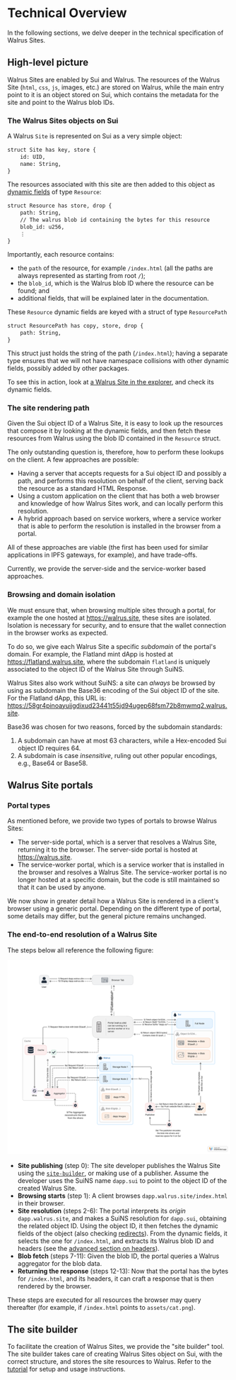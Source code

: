 # Technical Overview

In the following sections, we delve deeper in the technical specification of Walrus Sites.

## High-level picture

Walrus Sites are enabled by Sui and Walrus. The resources of the Walrus Site (`html`, `css`, `js`,
images, etc.) are stored on Walrus, while the main entry point to it is an object stored on Sui,
which contains the metadata for the site and point to the Walrus blob IDs.

### The Walrus Sites objects on Sui

A Walrus `Site` is represented on Sui as a very simple object:

``` move
struct Site has key, store {
    id: UID,
    name: String,
}
```

The resources associated with this site are then added to this object as [dynamic
fields](https://docs.sui.io/concepts/dynamic-fields/) of type `Resource`:

``` move
struct Resource has store, drop {
    path: String,
    // The walrus blob id containing the bytes for this resource
    blob_id: u256,
    ⋮
}
```

Importantly, each resource contains:

- the `path` of the resource, for example `/index.html` (all the paths are always represented as
  starting from root `/`);
- the `blob_id`, which is the Walrus blob ID where the resource can be found; and
- additional fields, that will be explained later in the documentation.

These `Resource` dynamic fields are keyed with a struct of type `ResourcePath`

``` move
struct ResourcePath has copy, store, drop {
    path: String,
}
```

This struct just holds the string of the path (`/index.html`); having a separate type ensures that
we will not have namespace collisions with other dynamic fields, possibly added by other packages.

To see this in action, look at [a Walrus Site in the
explorer](https://suiscan.xyz/testnet/object/0xd20b90149409ba5d005d4a2cd981db9494bc3cdb2f04c47ca1af98dd8f71610a),
and check its dynamic fields.

### The site rendering path

Given the Sui object ID of a Walrus Site, it is easy to look up the resources that compose it
by looking at the dynamic fields, and then fetch these resources from Walrus using the blob ID
contained in the `Resource` struct.

The only outstanding question is, therefore, how to perform these lookups on the client. A few
approaches are possible:

- Having a server that accepts requests for a Sui object ID and possibly a path, and performs this
  resolution on behalf of the client, serving back the resource as a standard HTML Response.
- Using a custom application on the client that has both a web browser and knowledge of how Walrus
  Sites work, and can locally perform this resolution.
- A hybrid approach based on service workers, where a service worker that is able to perform the
  resolution is installed in the browser from a portal.

All of these approaches are viable (the first has been used for similar applications in IPFS
gateways, for example), and have trade-offs.

Currently, we provide the server-side and the service-worker based approaches.

### Browsing and domain isolation

We must ensure that, when browsing multiple sites through a portal, for example the one hosted at
<https://walrus.site>, these sites are isolated. Isolation is necessary for security, and to ensure
that the wallet connection in the browser works as expected.

To do so, we give each Walrus Site a specific *subdomain* of the portal's domain. For example, the
Flatland mint dApp is hosted at <https://flatland.walrus.site>, where the subdomain `flatland` is
uniquely associated to the object ID of the Walrus Site through SuiNS.

Walrus Sites also work without SuiNS: a site can *always* be browsed by using as subdomain the
Base36 encoding of the Sui object ID of the site. For the Flatland dApp, this URL is:
<https://58gr4pinoayuijgdixud23441t55jd94ugep68fsm72b8mwmq2.walrus.site>.

Base36 was chosen for two reasons, forced by the subdomain standards:

1. A subdomain can have at most 63 characters, while a Hex-encoded Sui object ID requires 64.
1. A subdomain is case *insensitive*, ruling out other popular encodings, e.g., Base64 or Base58.

## Walrus Site portals

### Portal types

As mentioned before, we provide two types of portals to browse Walrus Sites:

- The server-side portal, which is a server that resolves a Walrus Site, returning it to the
  browser. The server-side portal is hosted at <https://walrus.site>.
- The service-worker portal, which is a service worker that is installed in the browser and
  resolves a Walrus Site. The service-worker portal is no longer hosted at a specific domain, but
  the code is still maintained so that it can be used by anyone.

We now show in greater detail how a Walrus Site is rendered in a client's browser using a generic
portal. Depending on the different type of portal, some details may differ, but the general picture
remains unchanged.

### The end-to-end resolution of a Walrus Site

The steps below all reference the following figure:

![Walrus Site resolution](../assets/walrus-sites-portal-diagram.svg)

- **Site publishing** (step 0): The site developer publishes the Walrus Site using the
  [`site-builder`](#the-site-builder), or making use of a publisher. Assume the developer uses the
  SuiNS name `dapp.sui` to point to the object ID of the created Walrus Site.
- **Browsing starts** (step 1): A client browses `dapp.walrus.site/index.html` in their browser.
- **Site resolution** (steps 2-6): The portal interprets its *origin* `dapp.walrus.site`, and makes
  a SuiNS resolution for `dapp.sui`, obtaining the related object ID. Using the object ID, it then
  fetches the dynamic fields of the object (also checking [redirects](./portal.md)). From the
  dynamic fields, it selects the one for `/index.html`, and extracts its Walrus blob ID and headers
  (see the [advanced section on headers](./routing.md)).
- **Blob fetch** (steps 7-11): Given the blob ID, the portal queries a Walrus aggregator for the
  blob data.
- **Returning the response** (steps 12-13): Now that the portal has the bytes for `/index.html`, and
  its headers, it can craft a response that is then rendered by the
  browser.

These steps are executed for all resources the browser may query thereafter (for example, if
`/index.html` points to `assets/cat.png`).

## The site builder

To facilitate the creation of Walrus Sites, we provide the "site builder" tool. The site builder
takes care of creating Walrus Sites object on Sui, with the correct structure, and stores the site
resources to Walrus. Refer to the [tutorial](./tutorial.md) for setup and usage instructions.
